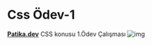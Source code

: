 # **Css Ödev-1**
**[Patika.dev](https://app.patika.dev/)** CSS konusu 1.Ödev Çalışması
![img](https://i.hizliresim.com/7fzoj27.png)